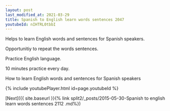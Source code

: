 ```yaml
---
layout: post
last_modified_at: 2021-03-29
title: Spanish to English learn words sentences 2047 
youtubeId: nIHTRL0tbbI
---
```

 
 
Helps to learn English words and sentences for Spanish speakers.

Opportunitiy to repeat the words sentences. 

Practice English language. 
 
10 minutes practice every day. 
 
How to learn English words and sentences for Spanish speakers 
 
{% include youtubePlayer.html id=page.youtubeId %}
 
 
[Next]({{ site.baseurl }}{% link  split2/_posts/2015-05-30-Spanish to english learn words sentences 2112 .md%})
 
